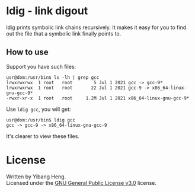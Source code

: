 # ldig - link digout
ldig prints symbolic link chains recursively. It makes it easy for you to find out the file that a symbolic link finally points to.  
## How to use
Support you have such files:  
```
usr@dom:/usr/bin$ ls -lh | grep gcc
lrwxrwxrwx  1 root   root        5 Jul 1 2021 gcc -> gcc-9*
lrwxrwxrwx  1 root   root       22 Jul 1 2021 gcc-9 -> x86_64-linux-gnu-gcc-9*
-rwxr-xr-x  1 root   root     1.2M Jul 1 2021 x86_64-linux-gnu-gcc-9*
```
Use `ldig gcc`, you will get:  
```
usr@dom:/usr/bin$ ldig gcc
gcc -> gcc-9 -> x86_64-linux-gnu-gcc-9
```
It's clearer to view these files.  
# License
Written by Yibang Heng.  
Licensed under the [GNU General Public License v3.0](LICENSE) license.
